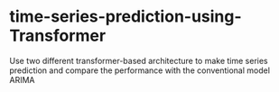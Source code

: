 # time-series-prediction-using-Transformer
Use two different transformer-based architecture to make time series prediction and compare the performance with the conventional model ARIMA
